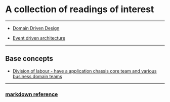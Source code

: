 # A collection of readings of interest
---

- [Domain Driven Design](https://github.com/afjw/papers/blob/main/ddd.md)

  
- [Event driven architecture](https://github.com/afjw/papers/blob/main/event_driven.md)





---
## Base concepts

- [Division of labour - have a application chassis core team and various business domain teams](https://github.com/afjw/papers/blob/main/divisionOfLabour.md)

---
### [markdown reference](https://www.markdownguide.org/cheat-sheet/)
